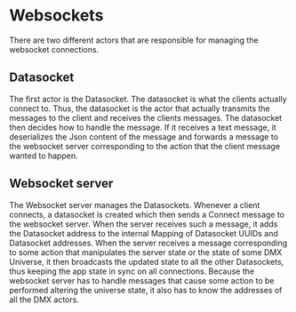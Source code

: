 # Websockets

There are two different actors that are responsible for managing the websocket connections.

## Datasocket
The first actor is the Datasocket. The datasocket is what the clients actually connect to. 
Thus, the datasocket is the actor that actually transmits the messages to the client and 
receives the clients messages. The datasocket then decides how to handle the message.
If it receives a text message, it deserializes the Json content of the message and
forwards a message to the websocket server corresponding to the action that the client
message wanted to happen.

## Websocket server
The Websocket server manages the Datasockets. Whenever a client connects, a datasocket is created
which then sends a Connect message to the websocket server. When the server receives such a
message, it adds the Datasocket address to the internal Mapping of Datasocket UUIDs and Datasocket addresses.
When the server receives a message corresponding to some action that manipulates the server state or
the state of some DMX Universe, it then broadcasts the updated state to all the other
Datasockets, thus keeping the app state in sync on all connections. Because the websocket server
has to handle messages that cause some action to be performed altering the universe state, it also
has to know the addresses of all the DMX actors.